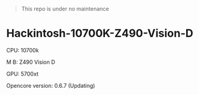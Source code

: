 > This repo is under no maintenance

# Hackintosh-10700K-Z490-Vision-D

CPU: 10700k

M B: Z490 Vision D

GPU: 5700xt

Opencore version: 0.6.7 (Updating)
